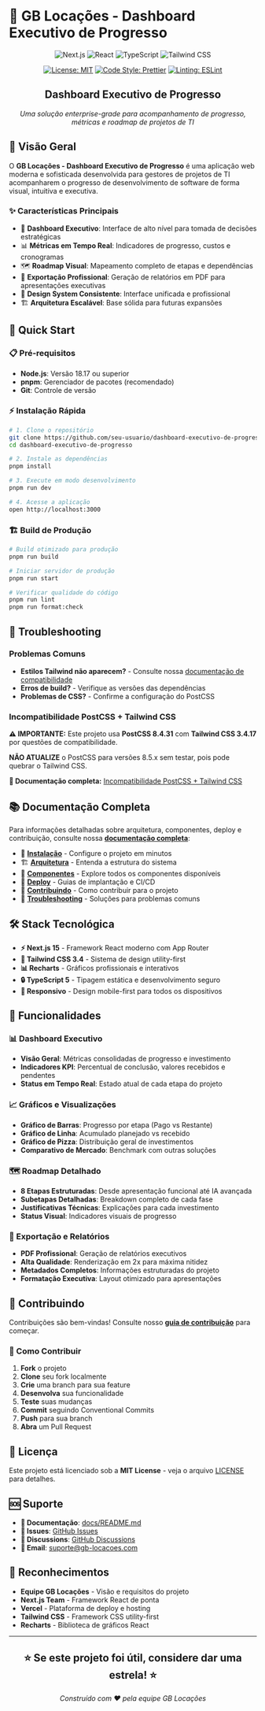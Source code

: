 # 🚀 GB Locações - Dashboard Executivo de Progresso

<div align="center">

![Next.js](https://img.shields.io/badge/Next.js-15.2.4-black?style=for-the-badge\&logo=next.js)
![React](https://img.shields.io/badge/React-19-blue?style=for-the-badge\&logo=react)
![TypeScript](https://img.shields.io/badge/TypeScript-5-blue?style=for-the-badge\&logo=typescript)
![Tailwind CSS](https://img.shields.io/badge/Tailwind_CSS-3.4.17-38B2AC?style=for-the-badge\&logo=tailwind-css)

[![License: MIT](https://img.shields.io/badge/License-MIT-yellow.svg?style=for-the-badge)](https://opensource.org/licenses/MIT)
[![Code Style: Prettier](https://img.shields.io/badge/code_style-prettier-ff69b4.svg?style=for-the-badge)](https://prettier.io/)
[![Linting: ESLint](https://img.shields.io/badge/linting-eslint-4B32C3.svg?style=for-the-badge)](https://eslint.org/)

## Dashboard Executivo de Progresso

*Uma solução enterprise-grade para acompanhamento de progresso, métricas e roadmap de projetos de
TI*

</div>

## 🎯 Visão Geral

O **GB Locações - Dashboard Executivo de Progresso** é uma aplicação web moderna e sofisticada
desenvolvida para gestores de projetos de TI acompanharem o progresso de desenvolvimento de software
de forma visual, intuitiva e executiva.

### ✨ Características Principais

* 🎯 **Dashboard Executivo**: Interface de alto nível para tomada de decisões estratégicas
* 📊 **Métricas em Tempo Real**: Indicadores de progresso, custos e cronogramas
* 🗺️ **Roadmap Visual**: Mapeamento completo de etapas e dependências
* 📄 **Exportação Profissional**: Geração de relatórios em PDF para apresentações executivas
* 🎨 **Design System Consistente**: Interface unificada e profissional
* 🏗️ **Arquitetura Escalável**: Base sólida para futuras expansões

## 🚀 Quick Start

### 📋 Pré-requisitos

* **Node.js**: Versão 18.17 ou superior
* **pnpm**: Gerenciador de pacotes (recomendado)
* **Git**: Controle de versão

### ⚡ Instalação Rápida

```bash
# 1. Clone o repositório
git clone https://github.com/seu-usuario/dashboard-executivo-de-progresso.git
cd dashboard-executivo-de-progresso

# 2. Instale as dependências
pnpm install

# 3. Execute em modo desenvolvimento
pnpm run dev

# 4. Acesse a aplicação
open http://localhost:3000
```

### 🏗️ Build de Produção

```bash
# Build otimizado para produção
pnpm run build

# Iniciar servidor de produção
pnpm run start

# Verificar qualidade do código
pnpm run lint
pnpm run format:check
```

## 🚨 Troubleshooting

### Problemas Comuns

* **Estilos Tailwind não aparecem?** - Consulte nossa
  [documentação de compatibilidade](docs/troubleshooting/tailwind-postcss-compatibility.md)
* **Erros de build?** - Verifique as versões das dependências
* **Problemas de CSS?** - Confirme a configuração do PostCSS

### Incompatibilidade PostCSS + Tailwind CSS

**⚠️ IMPORTANTE:** Este projeto usa **PostCSS 8.4.31** com **Tailwind CSS 3.4.17** por questões de
compatibilidade.

**NÃO ATUALIZE** o PostCSS para versões 8.5.x sem testar, pois pode quebrar o Tailwind CSS.

**📖 Documentação completa:**
[Incompatibilidade PostCSS + Tailwind CSS](docs/troubleshooting/tailwind-postcss-compatibility.md)

## 📚 Documentação Completa

Para informações detalhadas sobre arquitetura, componentes, deploy e contribuição, consulte nossa
**[documentação completa](docs/README.md)**:

* 🚀 **[Instalação](docs/getting-started/installation.md)** - Configure o projeto em minutos
* 🏗️ **[Arquitetura](docs/getting-started/architecture.md)** - Entenda a estrutura do sistema
* 🧩 **[Componentes](docs/components/)** - Explore todos os componentes disponíveis
* 🚀 **[Deploy](docs/deployment/)** - Guias de implantação e CI/CD
* 🤝 **[Contribuindo](docs/contributing/)** - Como contribuir para o projeto
* 🚨 **[Troubleshooting](docs/troubleshooting/)** - Soluções para problemas comuns

## 🛠️ Stack Tecnológica

* **⚡ Next.js 15** - Framework React moderno com App Router
* **🎨 Tailwind CSS 3.4** - Sistema de design utility-first
* **📊 Recharts** - Gráficos profissionais e interativos
* **🔒 TypeScript 5** - Tipagem estática e desenvolvimento seguro
* **📱 Responsivo** - Design mobile-first para todos os dispositivos

## 🎨 Funcionalidades

### 📊 Dashboard Executivo

* **Visão Geral**: Métricas consolidadas de progresso e investimento
* **Indicadores KPI**: Percentual de conclusão, valores recebidos e pendentes
* **Status em Tempo Real**: Estado atual de cada etapa do projeto

### 📈 Gráficos e Visualizações

* **Gráfico de Barras**: Progresso por etapa (Pago vs Restante)
* **Gráfico de Linha**: Acumulado planejado vs recebido
* **Gráfico de Pizza**: Distribuição geral de investimentos
* **Comparativo de Mercado**: Benchmark com outras soluções

### 🗺️ Roadmap Detalhado

* **8 Etapas Estruturadas**: Desde apresentação funcional até IA avançada
* **Subetapas Detalhadas**: Breakdown completo de cada fase
* **Justificativas Técnicas**: Explicações para cada investimento
* **Status Visual**: Indicadores visuais de progresso

### 📄 Exportação e Relatórios

* **PDF Profissional**: Geração de relatórios executivos
* **Alta Qualidade**: Renderização em 2x para máxima nitidez
* **Metadados Completos**: Informações estruturadas do projeto
* **Formatação Executiva**: Layout otimizado para apresentações

## 🤝 Contribuindo

Contribuições são bem-vindas! Consulte nosso **[guia de contribuição](docs/contributing/README.md)**
para começar.

### 🚀 Como Contribuir

1. **Fork** o projeto
2. **Clone** seu fork localmente
3. **Crie** uma branch para sua feature
4. **Desenvolva** sua funcionalidade
5. **Teste** suas mudanças
6. **Commit** seguindo Conventional Commits
7. **Push** para sua branch
8. **Abra** um Pull Request

## 📄 Licença

Este projeto está licenciado sob a **MIT License** - veja o arquivo [LICENSE](LICENSE) para
detalhes.

## 🆘 Suporte

* **📖 Documentação**: [docs/README.md](docs/README.md)
* **🐛 Issues**:
  [GitHub Issues](https://github.com/seu-usuario/dashboard-executivo-de-progresso/issues)
* **💬 Discussions**:
  [GitHub Discussions](https://github.com/seu-usuario/dashboard-executivo-de-progresso/discussions)
* **📧 Email**: suporte@gb-locacoes.com

## 🌟 Reconhecimentos

* **Equipe GB Locações** - Visão e requisitos do projeto
* **Next.js Team** - Framework React de ponta
* **Vercel** - Plataforma de deploy e hosting
* **Tailwind CSS** - Framework CSS utility-first
* **Recharts** - Biblioteca de gráficos React

***

<div align="center">

## ⭐ Se este projeto foi útil, considere dar uma estrela! ⭐

*Construído com ❤️ pela equipe GB Locações*

</div>
